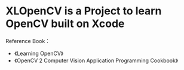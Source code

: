 # XLOpenCV is a Project to learn OpenCV built on Xcode
Reference Book：
- 《Learning OpenCV》
- 《OpenCV 2 Computer Vision Application Programming Cookbook》
